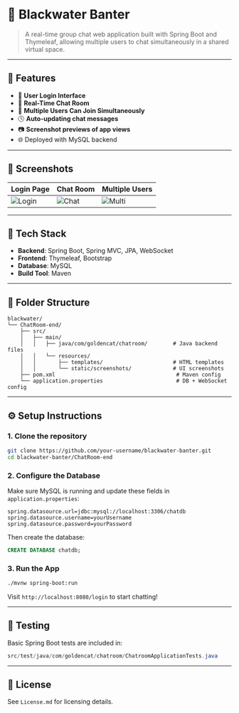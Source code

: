 
# 🐾 Blackwater Banter

> A real-time group chat web application built with Spring Boot and Thymeleaf, allowing multiple users to chat simultaneously in a shared virtual space.

---

## 🚀 Features

- 🔐 **User Login Interface**
- 💬 **Real-Time Chat Room**
- 👥 **Multiple Users Can Join Simultaneously**
- 🕓 **Auto-updating chat messages**
- 📷 **Screenshot previews of app views**
- 🌐 Deployed with MySQL backend

---

## 📸 Screenshots

| Login Page | Chat Room | Multiple Users |
|------------|-----------|----------------|
| ![Login](target/classes/static/screenshots/Login_Screenshot.png) | ![Chat](target/classes/static/screenshots/MainPage_Screenshot.png) | ![Multi](target/classes/static/screenshots/MultipleUser_Screenshot.png) |

---

## 🧰 Tech Stack

- **Backend**: Spring Boot, Spring MVC, JPA, WebSocket
- **Frontend**: Thymeleaf, Bootstrap
- **Database**: MySQL
- **Build Tool**: Maven

---

## 📂 Folder Structure

```
blackwater/
└── ChatRoom-end/
    ├── src/
    │   ├── main/
    │   │   ├── java/com/goldencat/chatroom/        # Java backend files
    │   │   └── resources/
    │   │       ├── templates/                      # HTML templates
    │   │       └── static/screenshots/             # UI screenshots
    ├── pom.xml                                      # Maven config
    └── application.properties                       # DB + WebSocket config
```

---

## ⚙️ Setup Instructions

### 1. Clone the repository

```bash
git clone https://github.com/your-username/blackwater-banter.git
cd blackwater-banter/ChatRoom-end
```

### 2. Configure the Database

Make sure MySQL is running and update these fields in `application.properties`:

```properties
spring.datasource.url=jdbc:mysql://localhost:3306/chatdb
spring.datasource.username=yourUsername
spring.datasource.password=yourPassword
```

Then create the database:

```sql
CREATE DATABASE chatdb;
```

### 3. Run the App

```bash
./mvnw spring-boot:run
```

Visit `http://localhost:8080/login` to start chatting!

---

## 🧪 Testing

Basic Spring Boot tests are included in:

```java
src/test/java/com/goldencat/chatroom/ChatroomApplicationTests.java
```

---

## 📄 License

See `License.md` for licensing details.
